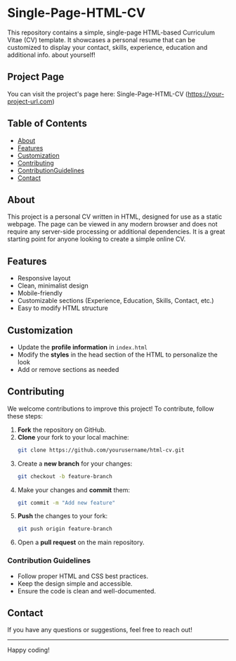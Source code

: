 # Single-Page-HTML-CV

This repository contains a simple, single-page HTML-based Curriculum Vitae (CV) template. 
It showcases a personal resume that can be customized to 
display your contact, skills, experience, education and additional info. about yourself!

## Project Page

You can visit the project's page here: Single-Page-HTML-CV (https://your-project-url.com)

## Table of Contents

- [About](#about)
- [Features](#features)
- [Customization](#customization)
- [Contributing](#contributing)
- [ContributionGuidelines](#contribution-guidelines)
- [Contact](#contact)


## About

This project is a personal CV written in HTML, designed for use as a static webpage. The page can be viewed in any modern browser and does not require any server-side processing or additional dependencies. It is a great starting point for anyone looking to create a simple online CV.

## Features

- Responsive layout
- Clean, minimalist design
- Mobile-friendly
- Customizable sections (Experience, Education, Skills, Contact, etc.)
- Easy to modify HTML structure

## Customization
- Update the **profile information** in `index.html`
- Modify the **styles** in the head section of the HTML to personalize the look
- Add or remove sections as needed

## Contributing
We welcome contributions to improve this project! To contribute, follow these steps:

1. **Fork** the repository on GitHub.
2. **Clone** your fork to your local machine:
   ```sh
   git clone https://github.com/yourusername/html-cv.git
   ```
3. Create a **new branch** for your changes:
   ```sh
   git checkout -b feature-branch
   ```
4. Make your changes and **commit** them:
   ```sh
   git commit -m "Add new feature"
   ```
5. **Push** the changes to your fork:
   ```sh
   git push origin feature-branch
   ```
6. Open a **pull request** on the main repository.

### Contribution Guidelines
- Follow proper HTML and CSS best practices.
- Keep the design simple and accessible.
- Ensure the code is clean and well-documented.

## Contact
If you have any questions or suggestions, feel free to reach out!

---
Happy coding!

